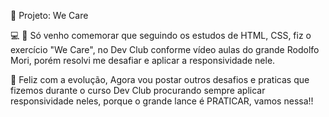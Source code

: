 🚀 Projeto: We Care

💻 🚀 Só venho comemorar que seguindo os estudos de HTML, CSS, fiz o exercício "We Care", no Dev Club conforme vídeo aulas do grande Rodolfo Mori, porém resolvi me desafiar e aplicar a responsividade nele.

 🔹 Feliz com a evolução, Agora vou postar outros desafios e praticas que fizemos durante o curso Dev Club procurando sempre aplicar responsividade neles, porque o grande lance é PRATICAR, vamos nessa!! 

